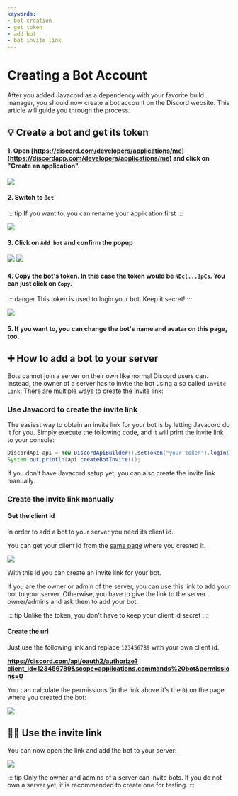 ```yaml
---
keywords:
- bot creation
- get token
- add bot
- bot invite link
---
```


# Creating a Bot Account

After you added Javacord as a dependency with your favorite build manager, you should now create a bot account on the Discord website.
This article will guide you through the process.

## :bulb: Create a bot and get its token

#### **1.** Open [https://discord.com/developers/applications/me](https://discordapp.com/developers/applications/me) and click on "Create an application".

![](./create-application.png)

#### **2.** Switch to `Bot`

::: tip
If you want to, you can rename your application first
::: 

![](./click-bot.png)

#### **3.** Click on `Add bot` and confirm the popup

![](./add-bot.png)
![](./confirm.png)

#### **4.** Copy the bot's token. In this case the token would be `NDc[...]pCs`. You can just click on `Copy`.

::: danger
This token is used to login your bot. Keep it secret!
:::

![](./copy-token.png)

#### **5.** If you want to, you can change the bot's name and avatar on this page, too.

## :heavy_plus_sign: How to add a bot to your server

Bots cannot join a server on their own like normal Discord users can.
Instead, the owner of a server has to invite the bot using a so called `Invite Link`.
There are multiple ways to create the invite link:

### Use Javacord to create the invite link

The easiest way to obtain an invite link for your bot is by letting Javacord do it for you.
Simply execute the following code, and it will print the invite link to your console:

```java
DiscordApi api = new DiscordApiBuilder().setToken("your token").login().join();
System.out.println(api.createBotInvite());
```

If you don't have Javacord setup yet, you can also create the invite link manually.

### Create the invite link manually

#### Get the client id

In order to add a bot to your server you need its client id.

You can get your client id from the [same page](https://discord.com/developers/applications/me) where you created it.

![](./get-client-id.png)

With this id you can create an invite link for your bot.

If you are the owner or admin of the server, you can use this link to add your bot to your server. Otherwise, you have to give the link to the server owner/admins and ask them to add your bot.

::: tip
Unlike the token, you don't have to keep your client id secret
:::

#### Create the url

Just use the following link and replace `123456789` with your own client id.

**https://discord.com/api/oauth2/authorize?client_id=123456789&scope=applications.commands%20bot&permissions=0**

You can calculate the permissions (in the link above it's the `0`) on the page where you created the bot:

![](./calculate-permissions.png)

## :raising_hand_man: Use the invite link

You can now open the link and add the bot to your server:

![](./use-invite-link.png)

::: tip
Only the owner and admins of a server can invite bots. If you do not own a server yet, it is recommended to create one for testing.
::: 